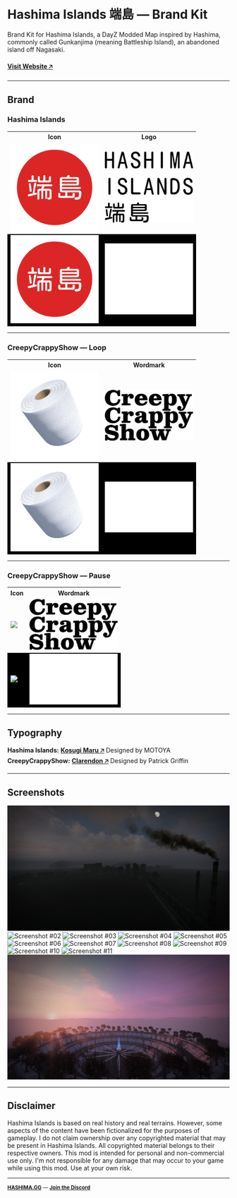 # Hashima Islands 端島 — Brand Kit

Brand Kit for Hashima Islands, a DayZ Modded Map inspired by Hashima, commonly called Gunkanjima (meaning Battleship Island), an abandoned island off Nagasaki.

#### [Visit Website 🡥](https://hashima.gg)

---

## Brand

### Hashima Islands

<table>
  <tr>
    <th>Icon</th>
    <th>Logo</th>
  </tr>
  <tr>
    <td><img src="brand/hashima_icon_1024_transparent.svg" width="200" height="auto"/></td>
    <td><img src="brand/hashima_logo_1024_black.svg" width="200" height="auto"/></td>
  </tr>
  <tr style="background-color: #000000">
    <td><img src="brand/hashima_icon_1024_transparent.svg" width="200" height="auto"/></td>
    <td><img src="brand/hashima_logo_1024_white.svg" width="200" height="auto"/></td>
  </tr>
</table>

---

### CreepyCrappyShow — Loop

<table>
  <tr>
    <th>Icon</th>
    <th>Wordmark</th>
  </tr>
  <tr>
    <td><img src="brand/ccs_icon_400_loop_transparent.gif" width="200" height="auto"/></td>
    <td><img src="brand/ccs_word_1024_black.svg" width="200" height="auto"/></td>
  </tr>
  <tr style="background-color: #000000">
    <td><img src="brand/ccs_icon_400_loop_transparent.gif" width="200" height="auto"/></td>
    <td><img src="brand/ccs_word_1024_white.svg" width="200" height="auto"/></td>
  </tr>
</table>

---

### CreepyCrappyShow — Pause

<table>
  <tr>
    <th>Icon</th>
    <th>Wordmark</th>
  </tr>
  <tr>
    <td><img src="brand/ccs_icon_400_pause_transparent.gif" width="200" height="auto"/></td>
    <td><img src="brand/ccs_word_1024_black.svg" width="200" height="auto"/></td>
  </tr>
  <tr style="background-color: #000000">
    <td><img src="brand/ccs_icon_400_pause_transparent.gif" width="200" height="auto"/></td>
    <td><img src="brand/ccs_word_1024_white.svg" width="200" height="auto"/></td>
  </tr>
</table>

---

## Typography


**Hashima Islands:** **[Kosugi Maru 🡥](https://fonts.google.com/specimen/Kosugi+Maru)** Designed by MOTOYA
**CreepyCrappyShow:** **[Clarendon 🡥](https://fonts.adobe.com/fonts/clarendon-text)** Designed by Patrick Griffin

</small>

---

## Screenshots

![Screenshot #01](screenshots/01.png)
![Screenshot #02](screenshots/02.png)
![Screenshot #03](screenshots/03.png)
![Screenshot #04](screenshots/04.png)
![Screenshot #05](screenshots/05.png)
![Screenshot #06](screenshots/06.png)
![Screenshot #07](screenshots/07.png)
![Screenshot #08](screenshots/08.png)
![Screenshot #09](screenshots/09.png)
![Screenshot #10](screenshots/10.png)
![Screenshot #11](screenshots/11.png)
![Screenshot #12](screenshots/12.png)

---

## Disclaimer

Hashima Islands is based on real history and real terrains. However, some aspects of the content have been fictionalized for the purposes of gameplay. I do not claim ownership over any copyrighted material that may be present in Hashima Islands. All copyrighted material belongs to their respective owners. This mod is intended for personal and non-commercial use only. I'm not responsible for any damage that may occur to your game while using this mod. Use at your own risk.

---

<small>

**[HASHIMA.GG](https://hashima.gg)** — **[Join the Discord](https://discord.gg/Uap8rwekfA)**